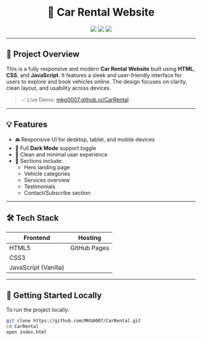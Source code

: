 <h1 align="center">🚗 Car Rental Website</h1>

<p align="center">
  <a href="https://mkg0007.github.io/CarRental/"><img src="https://img.shields.io/badge/Live%20Site-CarRental-blue?style=for-the-badge" /></a>
  <img src="https://img.shields.io/github/languages/top/MKG0007/CarRental?style=for-the-badge" />
  <img src="https://img.shields.io/github/last-commit/MKG0007/CarRental?style=for-the-badge" />
</p>

---

## 📌 Project Overview

This is a fully responsive and modern **Car Rental Website** built using **HTML**, **CSS**, and **JavaScript**. It features a sleek and user-friendly interface for users to explore and book vehicles online. The design focuses on clarity, clean layout, and usability across devices.

> ✅ Live Demo: [mkg0007.github.io/CarRental](https://mkg0007.github.io/CarRental/)

---

## 💡 Features

- 🚘 Responsive UI for desktop, tablet, and mobile devices
- 🌙 Full **Dark Mode** support toggle
- 📱 Clean and minimal user experience
- 🎯 Sections include:
  - Hero landing page
  - Vehicle categories
  - Services overview
  - Testimonials
  - Contact/Subscribe section

---

## 🛠️ Tech Stack

| Frontend  | Hosting         |
|-----------|-----------------|
| HTML5     | GitHub Pages    |
| CSS3      |                 |
| JavaScript (Vanilla) |      |

---

## 🚀 Getting Started Locally

To run the project locally:

```bash
git clone https://github.com/MKG0007/CarRental.git
cd CarRental
open index.html

